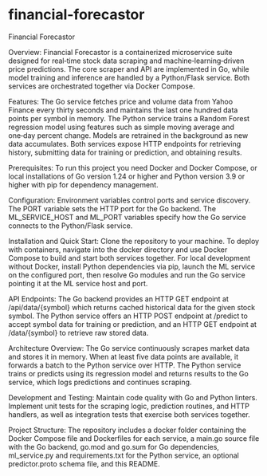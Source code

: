 # financial-forecastor
Financial Forecastor

Overview: Financial Forecastor is a containerized microservice suite designed for real‑time stock data scraping and machine‑learning‑driven price predictions. The core scraper and API are implemented in Go, while model training and inference are handled by a Python/Flask service. Both services are orchestrated together via Docker Compose.

Features: The Go service fetches price and volume data from Yahoo Finance every thirty seconds and maintains the last one hundred data points per symbol in memory. The Python service trains a Random Forest regression model using features such as simple moving average and one‑day percent change. Models are retrained in the background as new data accumulates. Both services expose HTTP endpoints for retrieving history, submitting data for training or prediction, and obtaining results.

Prerequisites: To run this project you need Docker and Docker Compose, or local installations of Go version 1.24 or higher and Python version 3.9 or higher with pip for dependency management.

Configuration: Environment variables control ports and service discovery. The PORT variable sets the HTTP port for the Go backend. The ML_SERVICE_HOST and ML_PORT variables specify how the Go service connects to the Python/Flask service.

Installation and Quick Start: Clone the repository to your machine. To deploy with containers, navigate into the docker directory and use Docker Compose to build and start both services together. For local development without Docker, install Python dependencies via pip, launch the ML service on the configured port, then resolve Go modules and run the Go service pointing it at the ML service host and port.

API Endpoints: The Go backend provides an HTTP GET endpoint at /api/data/{symbol} which returns cached historical data for the given stock symbol. The Python service offers an HTTP POST endpoint at /predict to accept symbol data for training or prediction, and an HTTP GET endpoint at /data/{symbol} to retrieve raw stored data.

Architecture Overview: The Go service continuously scrapes market data and stores it in memory. When at least five data points are available, it forwards a batch to the Python service over HTTP. The Python service trains or predicts using its regression model and returns results to the Go service, which logs predictions and continues scraping.

Development and Testing: Maintain code quality with Go and Python linters. Implement unit tests for the scraping logic, prediction routines, and HTTP handlers, as well as integration tests that exercise both services together.

Project Structure: The repository includes a docker folder containing the Docker Compose file and Dockerfiles for each service, a main.go source file with the Go backend, go.mod and go.sum for Go dependencies, ml_service.py and requirements.txt for the Python service, an optional predictor.proto schema file, and this README.



